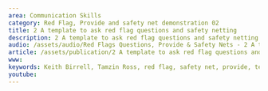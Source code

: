```yaml
---
area: Communication Skills
category: Red Flag, Provide and safety net demonstration 02
title: 2 A template to ask red flag questions and safety netting
description: 2 A template to ask red flag questions and safety netting
audio: /assets/audio/Red Flags Questions, Provide & Safety Nets - 2 A template to ask red flag questions and safety netting - MQ.mp3
article: /assets/publication/2 A template to ask red flag questions and safety netting.pdf
www: 
keywords: Keith Birrell, Tamzin Ross, red flag, safety net, provide, template
youtube: 
--- 
```


